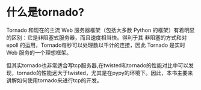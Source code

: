 # 什么是tornado?

Tornado 和现在的主流 Web 服务器框架（包括大多数 Python 的框架）有着明显的区别：它是非阻塞式服务器，而且速度相当快。得利于其 非阻塞的方式和对 epoll 的运用，Tornado每秒可以处理数以千计的连接，因此 Tornado 是实时 Web 服务的一个理想框架。

但其实tornado也非常适合写tcp服务器,在twisted和tornado的性能对比中可以发现，tornado的性能远大于twisted，尤其是在pypy的环境下。因此，本书主要来讲解如何使用tornado来进行tcp的开发。